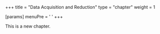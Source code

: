 +++
title = "Data Acquisition and Reduction"
type = "chapter"
weight = 1

[params]
  menuPre = '<i class="fa-solid fa-download"></i> '
+++

This is a new chapter.